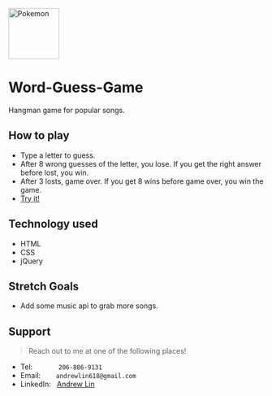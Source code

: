 <img src="https://miro.medium.com/max/800/1*3FTNbYQ3pWzJ1u4XF1Suzw.png" height=100px alt="Pokemon"></img>

# Word-Guess-Game
Hangman game for popular songs.


## How to play
- Type a letter to guess.
- After 8 wrong guesses of the letter, you lose. If you get the right answer before lost, you win.
- After 3 losts, game over. If you get 8 wins before game over, you win the game.
- [Try it!](https://andrewlin618.github.io/Word-Guess-Game)

## Technology used
- HTML
- CSS
- jQuery

## Stretch Goals
- Add some music api to grab more songs.

## Support

> Reach out to me at one of the following places!

- Tel:      &nbsp; &nbsp; &nbsp; &nbsp; &nbsp; &nbsp; `206-886-9131`
- Email:    &ensp; &nbsp; &nbsp; `andrewlin618@gmail.com`
- LinkedIn: &nbsp; [Andrew Lin](https://www.linkedin.com/in/andrewlin618)

